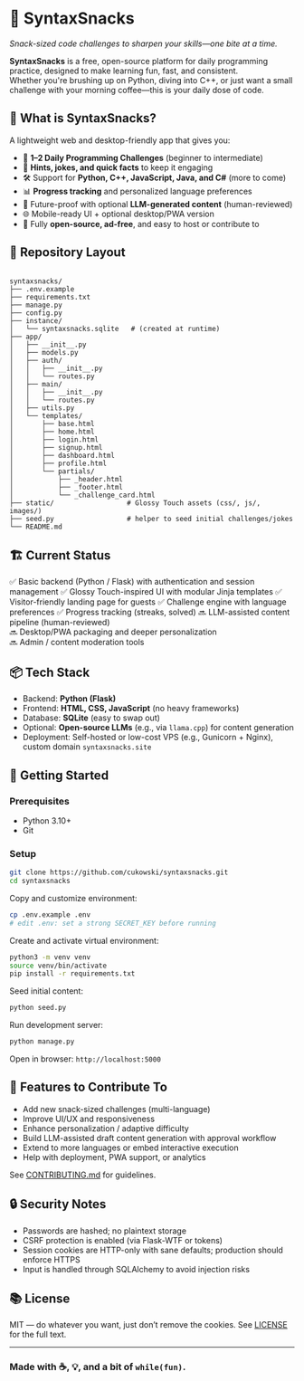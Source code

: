 # 🧠 SyntaxSnacks  
*Snack-sized code challenges to sharpen your skills—one bite at a time.*

**SyntaxSnacks** is a free, open-source platform for daily programming practice, designed to make learning fun, fast, and consistent.  
Whether you're brushing up on Python, diving into C++, or just want a small challenge with your morning coffee—this is your daily dose of code.

## 🍪 What is SyntaxSnacks?

A lightweight web and desktop-friendly app that gives you:

- 🧩 **1–2 Daily Programming Challenges** (beginner to intermediate)  
- 💬 **Hints, jokes, and quick facts** to keep it engaging  
- 🛠️ Support for **Python, C++, JavaScript, Java, and C#** (more to come)  
- 📊 **Progress tracking** and personalized language preferences  
- 🤖 Future-proof with optional **LLM-generated content** (human-reviewed)  
- 🌐 Mobile-ready UI + optional desktop/PWA version  
- 🌱 Fully **open-source, ad-free**, and easy to host or contribute to  

## 📁 Repository Layout

```

syntaxsnacks/
├── .env.example
├── requirements.txt
├── manage.py
├── config.py
├── instance/
│   └── syntaxsnacks.sqlite   # (created at runtime)
├── app/
│   ├── __init__.py
│   ├── models.py
│   ├── auth/
│   │   ├── __init__.py
│   │   └── routes.py
│   ├── main/
│   │   ├── __init__.py
│   │   └── routes.py
│   ├── utils.py
│   └── templates/
│       ├── base.html
│       ├── home.html
│       ├── login.html
│       ├── signup.html
│       ├── dashboard.html
│       ├── profile.html
│       └── partials/
│           ├── _header.html
│           ├── _footer.html
│           └── _challenge_card.html
├── static/                  # Glossy Touch assets (css/, js/, images/)
├── seed.py                  # helper to seed initial challenges/jokes
└── README.md

```

## 🏗️ Current Status

✅ Basic backend (Python / Flask) with authentication and session management
✅ Glossy Touch-inspired UI with modular Jinja templates
✅ Visitor-friendly landing page for guests
✅ Challenge engine with language preferences
✅ Progress tracking (streaks, solved)
🔜 LLM-assisted content pipeline (human-reviewed)  
🔜 Desktop/PWA packaging and deeper personalization  
🔜 Admin / content moderation tools  

## 📦 Tech Stack

- Backend: **Python (Flask)**  
- Frontend: **HTML, CSS, JavaScript** (no heavy frameworks)  
- Database: **SQLite** (easy to swap out)  
- Optional: **Open-source LLMs** (e.g., via `llama.cpp`) for content generation  
- Deployment: Self-hosted or low-cost VPS (e.g., Gunicorn + Nginx), custom domain `syntaxsnacks.site`  

## 🚀 Getting Started

### Prerequisites

- Python 3.10+  
- Git  

### Setup

```bash
git clone https://github.com/cukowski/syntaxsnacks.git
cd syntaxsnacks
````

Copy and customize environment:

```bash
cp .env.example .env
# edit .env: set a strong SECRET_KEY before running
```

Create and activate virtual environment:

```bash
python3 -m venv venv
source venv/bin/activate
pip install -r requirements.txt
```

Seed initial content:

```bash
python seed.py
```

Run development server:

```bash
python manage.py
```

Open in browser: `http://localhost:5000`

## 🧠 Features to Contribute To

* Add new snack-sized challenges (multi-language)
* Improve UI/UX and responsiveness
* Enhance personalization / adaptive difficulty
* Build LLM-assisted draft content generation with approval workflow
* Extend to more languages or embed interactive execution
* Help with deployment, PWA support, or analytics

See [CONTRIBUTING.md](CONTRIBUTING.md) for guidelines.

## 🔒 Security Notes

* Passwords are hashed; no plaintext storage
* CSRF protection is enabled (via Flask-WTF or tokens)
* Session cookies are HTTP-only with sane defaults; production should enforce HTTPS
* Input is handled through SQLAlchemy to avoid injection risks

## 📚 License

MIT — do whatever you want, just don’t remove the cookies. See
[LICENSE](LICENSE) for the full text.

---

### Made with ☕, 💡, and a bit of `while(fun)`.

